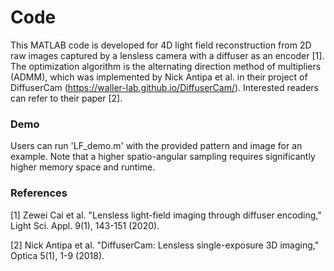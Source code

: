 # Code
This MATLAB code is developed for 4D light field reconstruction from 2D raw images captured by a lensless camera with a diffuser as an encoder [1]. The optimization algorithm is the alternating direction method of multipliers (ADMM), which was implemented by Nick Antipa et al. in their project of DiffuserCam (https://waller-lab.github.io/DiffuserCam/). Interested readers can refer to their paper [2].


### Demo
Users can run 'LF_demo.m' with the provided pattern and image for an example. Note that a higher spatio-angular sampling requires significantly higher memory space and runtime.


### References
[1] Zewei Cai et al. "Lensless light-field imaging through diffuser encoding," Light Sci. Appl. 9(1), 143-151 (2020).

[2] Nick Antipa et al. "DiffuserCam: Lensless single-exposure 3D imaging," Optica 5(1), 1-9 (2018).

